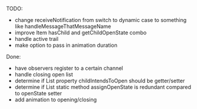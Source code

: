 TODO:
* change receiveNotification from switch to dynamic case to something like handleMessageThatMessageName
* improve Item hasChild and getChildOpenState combo
* handle active trail
* make option to pass in animation duration

Done:
* have observers register to a certain channel
* handle closing open list
* determine if List property childIntendsToOpen should be getter/setter
* determine if List static method assignOpenState is redundant compared to openState setter
* add animation to opening/closing
